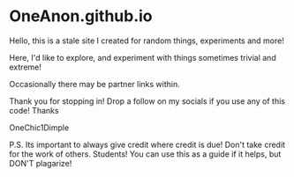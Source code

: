# OneAnon.github.io
Hello, this is a stale site I created for random things, experiments and more! 

Here, I'd like to explore, and experiment with things sometimes trivial and extreme!

Occasionally there may be partner links within.

Thank you for stopping in! Drop a follow on my socials if you use any of this code! Thanks

OneChic1Dimple


P.S. Its important to always give credit where credit is due! Don't take credit for the work of others. Students! You can use this as a guide if it helps, but DON'T plagarize!